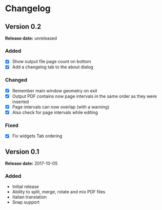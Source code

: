 # Changelog

## Version 0.2

**Release date:** unreleased

### Added
- [x] Show output file page count on bottom
- [x] Add a changelog tab to the about dialog

### Changed
- [x] Remember main window geometry on exit
- [x] Output PDF contains now page intervals in the same order as they were inserted
- [x] Page intervals can now overlap (with a warning)
- [x] Also check for page intervals while editing

### Fixed
- [x] Fix widgets Tab ordering

## Version 0.1

**Release date:** 2017-10-05

### Added
- Initial release
- Ability to split, merge, rotate and mix PDF files
- Italian translation
- Snap support

